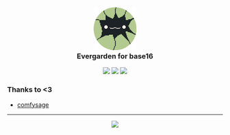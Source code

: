 <h3 align="center">
	<img src="https://github.com/everviolet/.github/raw/main/assets/logo-circle.png" width="100" alt="Logo"/><br/>
	Evergarden for base16
</h3>

<p align="center">
	<a href="https://github.com/everviolet/base16/stargazers"><img src="https://img.shields.io/github/stars/everviolet/base16?style=for-the-badge&colorA=313B40&colorB=DBBC7F"></a>
	<a href="https://github.com/everviolet/base16/issues"><img src="https://img.shields.io/github/issues/everviolet/base16?style=for-the-badge&colorA=313B40&colorB=E69875"></a>
	<a href="https://github.com/everviolet/base16/contributors"><img src="https://img.shields.io/github/contributors/everviolet/base16?style=for-the-badge&colorA=313B40&colorB=97C9C3"></a>
</p>

### Thanks to <3

- [comfysage](https://github.com/comfysage)

<hr>

<p align="center">
	<a href="https://github.com/comfysage/evergarden/blob/mega/LICENSE"><img src="https://img.shields.io/static/v1.svg?style=for-the-badge&label=LICENSE&message=GPL3&colorA=313B40&colorB=9BB5CF"/></a>
</p>

